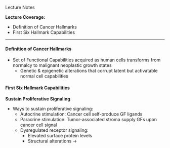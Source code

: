 Lecture Notes

**Lecture Coverage:**
- Definition of Cancer Hallmarks
- First Six Hallmark Capabilities

---
#### **Definition of Cancer Hallmarks**
- Set of Functional Capabilities acquired as human cells transforms from normalcy to malignant neoplastic growth states
	- Genetic & epigenetic alterations that corrupt latent but activatable normal cell capabilities


#### **First Six Hallmark Capabilities**
**Sustain Proliferative Signaling**
- Ways to sustain proliferative signaling:
	- Autocrine stimulation: Cancer cell self-produce GF ligands
	- Paracrine stimulation: Tumor-associated stroma supply GFs upon cancer cell signal
	- Dysregulated receptor signaling:
		- Elevated surface protein levels
		- Structural alterations → 